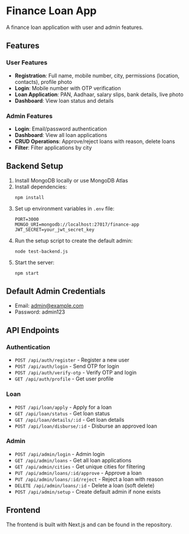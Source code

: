# Finance Loan App

A finance loan application with user and admin features.

## Features

### User Features

- **Registration**: Full name, mobile number, city, permissions (location, contacts), profile photo
- **Login**: Mobile number with OTP verification
- **Loan Application**: PAN, Aadhaar, salary slips, bank details, live photo
- **Dashboard**: View loan status and details

### Admin Features

- **Login**: Email/password authentication
- **Dashboard**: View all loan applications
- **CRUD Operations**: Approve/reject loans with reason, delete loans
- **Filter**: Filter applications by city

## Backend Setup

1. Install MongoDB locally or use MongoDB Atlas
2. Install dependencies:
   ```
   npm install
   ```
3. Set up environment variables in `.env` file:
   ```
   PORT=3000
   MONGO_URI=mongodb://localhost:27017/finance-app
   JWT_SECRET=your_jwt_secret_key
   ```
4. Run the setup script to create the default admin:
   ```
   node test-backend.js
   ```
5. Start the server:
   ```
   npm start
   ```

## Default Admin Credentials

- Email: admin@example.com
- Password: admin123

## API Endpoints

### Authentication

- `POST /api/auth/register` - Register a new user
- `POST /api/auth/login` - Send OTP for login
- `POST /api/auth/verify-otp` - Verify OTP and login
- `GET /api/auth/profile` - Get user profile

### Loan

- `POST /api/loan/apply` - Apply for a loan
- `GET /api/loan/status` - Get loan status
- `GET /api/loan/details/:id` - Get loan details
- `POST /api/loan/disburse/:id` - Disburse an approved loan

### Admin

- `POST /api/admin/login` - Admin login
- `GET /api/admin/loans` - Get all loan applications
- `GET /api/admin/cities` - Get unique cities for filtering
- `PUT /api/admin/loans/:id/approve` - Approve a loan
- `PUT /api/admin/loans/:id/reject` - Reject a loan with reason
- `DELETE /api/admin/loans/:id` - Delete a loan (soft delete)
- `POST /api/admin/setup` - Create default admin if none exists

## Frontend

The frontend is built with Next.js and can be found in the repository.
